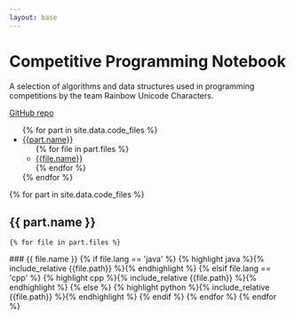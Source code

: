 ```yaml
---
layout: base
---
```


# Competitive Programming Notebook

A selection of algorithms and data structures used in programming competitions by the team Rainbow Unicode Characters.

[GitHub repo](https://github.com/exoji2e/notebook)


<ul>
{% for part in site.data.code_files %}
    <li><a href="#{{part.name}}">{{part.name}}</a>
    <ul>
    {% for file in part.files %}
        <li><a href="#{{file.name}}">{{file.name}}</a></li>
    {% endfor %}
    </ul>
    </li>
{% endfor %}
</ul>



{% for part in site.data.code_files %}
<a name="{{part.name}}">
## {{ part.name }}

    {% for file in part.files %}
<a name="{{file.name}}">
### {{ file.name }}
        {% if file.lang == 'java' %}
        {% highlight java %}{% include_relative {{file.path}} %}{% endhighlight %}
        {% elsif file.lang == 'cpp' %}
        {% highlight cpp %}{% include_relative {{file.path}} %}{% endhighlight %}
        {% else %}
        {% highlight python %}{% include_relative {{file.path}} %}{% endhighlight %}
        {% endif %}
    {% endfor %}
{% endfor %}